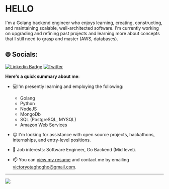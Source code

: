 # HELLO

I'm a Golang backend engineer who enjoys learning, creating, constructing, and maintaining scalable, well-architected software.
I'm currently working on upgrading and refining past projects and learning more about concepts that I still need to grasp and master (AWS, databases).

## 🌐 Socials:
[![Linkedin Badge](https://img.shields.io/badge/-LinkedIn-blue?style=for-the-badge&logo=Linkedin&logoColor=white&link=https://www.linkedin.com/in/victory-agbabune)](https://www.linkedin.com/in/victory-agbabune) [![Twitter](https://img.shields.io/badge/Twitter-%231DA1F2.svg?logo=Twitter&logoColor=white)](https://twitter.com/@Sadman_Vick)

**Here's a quick summary about me**:

- 💻I'm presently learning and employing the following:

  <ul>
    <li>Golang</li>
    <li>Python</li>
    <li>NodeJS</li>
    <li>MongoDb</li>
    <li>SQL (PostgreSQL, MYSQL)</li>
    <li>Amazon Web Services</li>
  </ul>

- 😊 I'm looking for assistance with open source projects, hackathons, internships, and entry-level positions.
- 💼 Job interests: Software Engineer, Go Backend (Mid level).
- 📫 You can [view my resume](#) and contact me by emailing victoryotaghogho@gmail.com.


---
[![](https://visitcount.itsvg.in/api?id=A-Victory&icon=0&color=0)](https://visitcount.itsvg.in)
